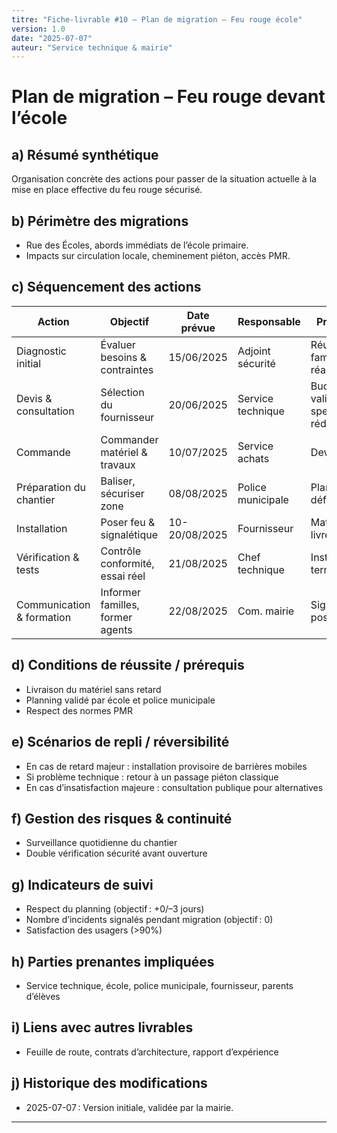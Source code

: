```yaml
---
titre: "Fiche-livrable #10 – Plan de migration – Feu rouge école"
version: 1.0
date: "2025-07-07"
auteur: "Service technique & mairie"
---
```


# Plan de migration – Feu rouge devant l’école

## a) Résumé synthétique

Organisation concrète des actions pour passer de la situation actuelle à la mise en place effective du feu rouge sécurisé.

## b) Périmètre des migrations

- Rue des Écoles, abords immédiats de l’école primaire.
- Impacts sur circulation locale, cheminement piéton, accès PMR.

## c) Séquencement des actions

| Action                    | Objectif                         | Date prévue   | Responsable       | Prérequis                     |
| ------------------------- | -------------------------------- | ------------- | ----------------- | ----------------------------- |
| Diagnostic initial        | Évaluer besoins & contraintes    | 15/06/2025    | Adjoint sécurité  | Réunion familles réalisée     |
| Devis & consultation      | Sélection du fournisseur         | 20/06/2025    | Service technique | Budget validé, specs rédigées |
| Commande                  | Commander matériel & travaux     | 10/07/2025    | Service achats    | Devis validé                  |
| Préparation du chantier   | Baliser, sécuriser zone          | 08/08/2025    | Police municipale | Planning défini               |
| Installation              | Poser feu & signalétique         | 10-20/08/2025 | Fournisseur       | Matériel livré                |
| Vérification & tests      | Contrôle conformité, essai réel  | 21/08/2025    | Chef technique    | Installation terminée         |
| Communication & formation | Informer familles, former agents | 22/08/2025    | Com. mairie       | Signalétique posée            |

## d) Conditions de réussite / prérequis

- Livraison du matériel sans retard
- Planning validé par école et police municipale
- Respect des normes PMR

## e) Scénarios de repli / réversibilité

- En cas de retard majeur : installation provisoire de barrières mobiles
- Si problème technique : retour à un passage piéton classique
- En cas d’insatisfaction majeure : consultation publique pour alternatives

## f) Gestion des risques & continuité

- Surveillance quotidienne du chantier
- Double vérification sécurité avant ouverture

## g) Indicateurs de suivi

- Respect du planning (objectif : +0/–3 jours)
- Nombre d’incidents signalés pendant migration (objectif : 0)
- Satisfaction des usagers (>90%)

## h) Parties prenantes impliquées

- Service technique, école, police municipale, fournisseur, parents d’élèves

## i) Liens avec autres livrables

- Feuille de route, contrats d’architecture, rapport d’expérience

## j) Historique des modifications

- 2025-07-07 : Version initiale, validée par la mairie.

---
